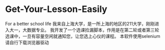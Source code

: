 # Get-Your-Lesson-Easily
For a better school life
我来自上海大学，是一所上海的地区的211大学，刚刚进入大一，大数据专业。
我开发了一个选课捡漏脚本，作用是在第二轮或者第三轮选课中，一旦有容量空闲就通知您，让您选上心仪的课程。
本软件使用selenium
请自行下载浏览器驱动
